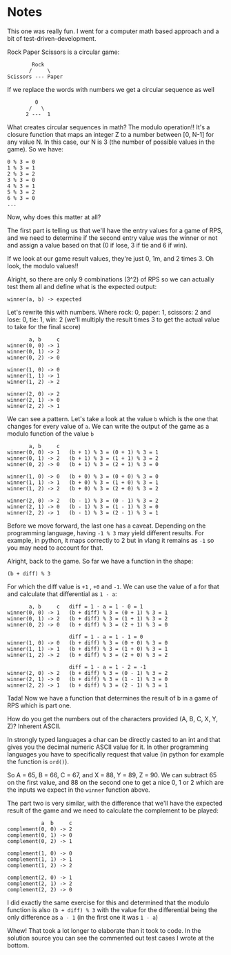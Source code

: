 # Notes

This one was really fun. I went for a computer math based approach and a bit of test-driven-development.

Rock Paper Scissors is a circular game:

```
        Rock
       /     \
Scissors --- Paper
```

If we replace the words with numbers we get a circular sequence as well
```
         0
       /   \ 
      2 ---  1
```

What creates circular sequences in math? The modulo operation!! It's a closure function that maps an integer Z to a number between [0, N-1] for any value N. In this case, our N is 3 (the number of possible values in the game). So we have:

```
0 % 3 = 0
1 % 3 = 1
2 % 3 = 2
3 % 3 = 0
4 % 3 = 1
5 % 3 = 2
6 % 3 = 0
...
```
Now, why does this matter at all?

The first part is telling us that we'll have the entry values for a game of RPS, and we need to determine if the second entry value was the winner or not and assign a value based on that (0 if lose, 3 if tie and 6 if win).

If we look at our game result values, they're just 0, 1m, and 2 times 3. Oh look, the modulo values!!

Alright, so there are only 9 combinations (3^2) of RPS so we can actually test them all and define what is the expected output:

```
winner(a, b) -> expected
```
Let's rewrite this with numbers. Where rock: 0, paper: 1, scissors: 2 and lose: 0, tie: 1, win: 2 (we'll multiply the result times 3 to get the actual value to take for the final score)

```
       a, b     c
winner(0, 0) -> 1
winner(0, 1) -> 2
winner(0, 2) -> 0

winner(1, 0) -> 0
winner(1, 1) -> 1
winner(1, 2) -> 2

winner(2, 0) -> 2
winner(2, 1) -> 0
winner(2, 2) -> 1
```

We can see a pattern. Let's take a look at the value `b` which is the one that changes for every value of `a`. We can write the output of the game as a modulo function of the value `b`

```
       a, b     c
winner(0, 0) -> 1   (b + 1) % 3 = (0 + 1) % 3 = 1
winner(0, 1) -> 2   (b + 1) % 3 = (1 + 1) % 3 = 2
winner(0, 2) -> 0   (b + 1) % 3 = (2 + 1) % 3 = 0

winner(1, 0) -> 0   (b + 0) % 3 = (0 + 0) % 3 = 0
winner(1, 1) -> 1   (b + 0) % 3 = (1 + 0) % 3 = 1
winner(1, 2) -> 2   (b + 0) % 3 = (2 + 0) % 3 = 2

winner(2, 0) -> 2   (b - 1) % 3 = (0 - 1) % 3 = 2
winner(2, 1) -> 0   (b - 1) % 3 = (1 - 1) % 3 = 0
winner(2, 2) -> 1   (b - 1) % 3 = (2 - 1) % 3 = 1
```

Before we move forward, the last one has a caveat. Depending on the programming language, having `-1 % 3` may yield different results. For example, in python, it maps correctly to 2 but in vlang it remains as `-1` so you may need to account for that.

Alright, back to the game. So far we have a function in the shape:

```
(b + diff) % 3 
```

For which the diff value is  `+1` , `+0` and `-1`.  We can use the value of a for that and calculate that differential as `1 - a`:

```
       a, b     c   diff = 1 - a = 1 - 0 = 1
winner(0, 0) -> 1   (b + diff) % 3 = (0 + 1) % 3 = 1
winner(0, 1) -> 2   (b + diff) % 3 = (1 + 1) % 3 = 2
winner(0, 2) -> 0   (b + diff) % 3 = (2 + 1) % 3 = 0

                    diff = 1 - a = 1 - 1 = 0
winner(1, 0) -> 0   (b + diff) % 3 = (0 + 0) % 3 = 0
winner(1, 1) -> 1   (b + diff) % 3 = (1 + 0) % 3 = 1
winner(1, 2) -> 2   (b + diff) % 3 = (2 + 0) % 3 = 2

                    diff = 1 - a = 1 - 2 = -1
winner(2, 0) -> 2   (b + diff) % 3 = (0 - 1) % 3 = 2
winner(2, 1) -> 0   (b + diff) % 3 = (1 - 1) % 3 = 0
winner(2, 2) -> 1   (b + diff) % 3 = (2 - 1) % 3 = 1
```

Tada! Now we have a function that determines the result of b in a game of RPS which is part one.

How do you get the numbers out of the characters provided (A, B, C, X, Y, Z)? Inherent ASCII.

In strongly typed languages a char can be directly casted to an int and that gives you the decimal numeric ASCII value for it. In other programming languages you have to specifically request that value (in python for example the function is `ord()`).

So A = 65, B = 66, C = 67, and X = 88, Y = 89, Z = 90. We can subtract 65 on the first value, and 88 on the second one to get a nice 0, 1 or 2 which are the inputs we expect in the `winner` function above.

The part two is very similar, with the difference that we'll have the expected result of the game and we need to calculate the complement to be played:

```
           a  b     c 
complement(0, 0) -> 2
complement(0, 1) -> 0
complement(0, 2) -> 1

complement(1, 0) -> 0
complement(1, 1) -> 1
complement(1, 2) -> 2

complement(2, 0) -> 1
complement(2, 1) -> 2
complement(2, 2) -> 0
```
I did exactly the same exercise for this and determined that the modulo function is also `(b + diff) % 3` with the value for the differential being the only difference as `a - 1` (in the first one it was `1 - a`)

Whew! That took a lot longer to elaborate than it took to code. In the solution source you can see the commented out test cases I wrote at the bottom.